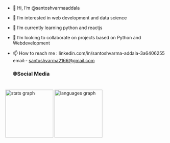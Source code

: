 - 👋 Hi, I’m @santoshvarmaaddala
- 👀 I’m interested in web development and data science 
- 🌱 I’m currently learning python and reactjs
- 💞️ I’m looking to collaborate on projects based on Python and Webdevelopment
- 📫 How to reach me : linkedin.com/in/santoshvarma-addala-3a6406255
                email:- santoshvarma2166@gmail.com

  <h3 align="left">🌐Social Media</h3>

###

<br clear="both">

<div align="left">
 <img src="https://github-readme-stats.vercel.app/api?username=santoshvarmaaddala&hide_title=false&hide_rank=false&show_icons=true&include_all_commits=true&count_private=true&disable_animations=false&theme=rose_pine&locale=en&hide_border=false" height="150" alt="stats graph"  />
  <img src="https://github-readme-stats.vercel.app/api/top-langs?username=santoshvarmaaddala&locale=en&hide_title=false&layout=compact&card_width=320&langs_count=5&theme=dracula&hide_border=false" height="150" alt="languages graph"  />
</div>

###
</p>

<!---
santoshvarmaaddala/santoshvarmaaddala is a ✨ special ✨ repository because its `README.md` (this file) appears on your GitHub profile.
You can click the Preview link to take a look at your changes.
--->
